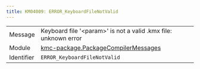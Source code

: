 ```yaml
---
title: KM04009: ERROR_KeyboardFileNotValid
---
```


|            |           |
|------------|---------- |
| Message    | Keyboard file '&lt;param&gt;' is not a valid \.kmx file: unknown error |
| Module     | [kmc-package.PackageCompilerMessages](kmc-package.packagecompilermessages) |
| Identifier | `ERROR_KeyboardFileNotValid` |


